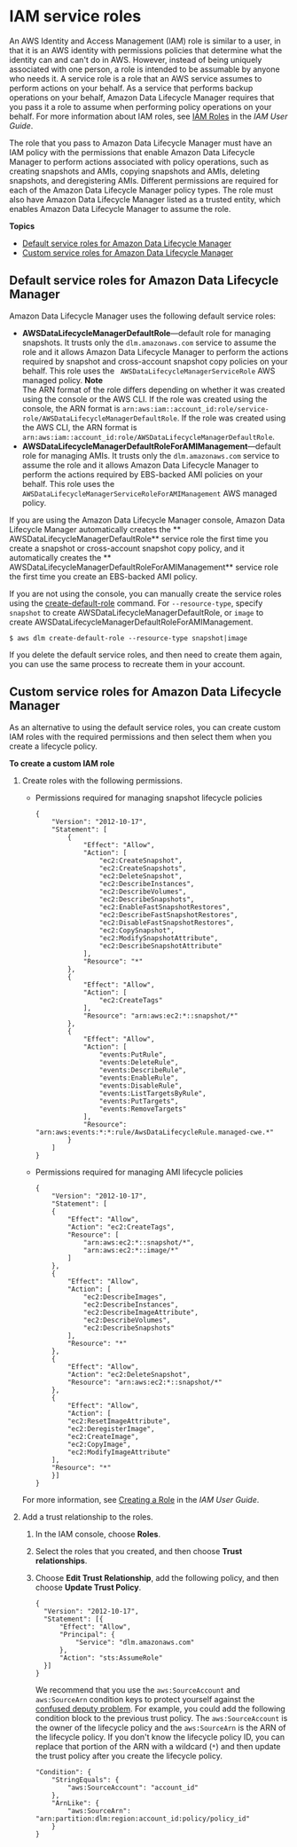 # IAM service roles<a name="service-role"></a>

An AWS Identity and Access Management \(IAM\) role is similar to a user, in that it is an AWS identity with permissions policies that determine what the identity can and can't do in AWS\. However, instead of being uniquely associated with one person, a role is intended to be assumable by anyone who needs it\. A service role is a role that an AWS service assumes to perform actions on your behalf\. As a service that performs backup operations on your behalf, Amazon Data Lifecycle Manager requires that you pass it a role to assume when performing policy operations on your behalf\. For more information about IAM roles, see [IAM Roles](https://docs.aws.amazon.com/IAM/latest/UserGuide/id_roles.html) in the *IAM User Guide*\.

The role that you pass to Amazon Data Lifecycle Manager must have an IAM policy with the permissions that enable Amazon Data Lifecycle Manager to perform actions associated with policy operations, such as creating snapshots and AMIs, copying snapshots and AMIs, deleting snapshots, and deregistering AMIs\. Different permissions are required for each of the Amazon Data Lifecycle Manager policy types\. The role must also have Amazon Data Lifecycle Manager listed as a trusted entity, which enables Amazon Data Lifecycle Manager to assume the role\.

**Topics**
+ [Default service roles for Amazon Data Lifecycle Manager](#default-service-roles)
+ [Custom service roles for Amazon Data Lifecycle Manager](#custom-role)

## Default service roles for Amazon Data Lifecycle Manager<a name="default-service-roles"></a>

Amazon Data Lifecycle Manager uses the following default service roles:
+ **AWSDataLifecycleManagerDefaultRole**—default role for managing snapshots\. It trusts only the `dlm.amazonaws.com` service to assume the role and it allows Amazon Data Lifecycle Manager to perform the actions required by snapshot and cross\-account snapshot copy policies on your behalf\. This role uses the ` AWSDataLifecycleManagerServiceRole` AWS managed policy\.
**Note**  
The ARN format of the role differs depending on whether it was created using the console or the AWS CLI\. If the role was created using the console, the ARN format is `arn:aws:iam::account_id:role/service-role/AWSDataLifecycleManagerDefaultRole`\. If the role was created using the AWS CLI, the ARN format is `arn:aws:iam::account_id:role/AWSDataLifecycleManagerDefaultRole`\.
+ **AWSDataLifecycleManagerDefaultRoleForAMIManagement**—default role for managing AMIs\. It trusts only the `dlm.amazonaws.com` service to assume the role and it allows Amazon Data Lifecycle Manager to perform the actions required by EBS\-backed AMI policies on your behalf\. This role uses the `AWSDataLifecycleManagerServiceRoleForAMIManagement` AWS managed policy\.

If you are using the Amazon Data Lifecycle Manager console, Amazon Data Lifecycle Manager automatically creates the ** AWSDataLifecycleManagerDefaultRole** service role the first time you create a snapshot or cross\-account snapshot copy policy, and it automatically creates the ** AWSDataLifecycleManagerDefaultRoleForAMIManagement** service role the first time you create an EBS\-backed AMI policy\.

If you are not using the console, you can manually create the service roles using the [create\-default\-role](https://docs.aws.amazon.com/cli/latest/reference/dlm/create-default-role.html) command\. For `--resource-type`, specify `snapshot` to create AWSDataLifecycleManagerDefaultRole, or `image` to create AWSDataLifecycleManagerDefaultRoleForAMIManagement\.

```
$ aws dlm create-default-role --resource-type snapshot|image
```

If you delete the default service roles, and then need to create them again, you can use the same process to recreate them in your account\.

## Custom service roles for Amazon Data Lifecycle Manager<a name="custom-role"></a>

As an alternative to using the default service roles, you can create custom IAM roles with the required permissions and then select them when you create a lifecycle policy\. 

**To create a custom IAM role**

1. Create roles with the following permissions\.
   + Permissions required for managing snapshot lifecycle policies

     ```
     {
         "Version": "2012-10-17",
         "Statement": [
             {
                 "Effect": "Allow",
                 "Action": [
                     "ec2:CreateSnapshot",
                     "ec2:CreateSnapshots",
                     "ec2:DeleteSnapshot",
                     "ec2:DescribeInstances",
                     "ec2:DescribeVolumes",
                     "ec2:DescribeSnapshots",
                     "ec2:EnableFastSnapshotRestores",
                     "ec2:DescribeFastSnapshotRestores",
                     "ec2:DisableFastSnapshotRestores",
                     "ec2:CopySnapshot",
                     "ec2:ModifySnapshotAttribute",
                     "ec2:DescribeSnapshotAttribute"
                 ],
                 "Resource": "*"
             },
             {
                 "Effect": "Allow",
                 "Action": [
                     "ec2:CreateTags"
                 ],
                 "Resource": "arn:aws:ec2:*::snapshot/*"
             },
             {
                 "Effect": "Allow",
                 "Action": [
                     "events:PutRule",
                     "events:DeleteRule",
                     "events:DescribeRule",
                     "events:EnableRule",
                     "events:DisableRule",
                     "events:ListTargetsByRule",
                     "events:PutTargets",
                     "events:RemoveTargets"
                 ],
                 "Resource": "arn:aws:events:*:*:rule/AwsDataLifecycleRule.managed-cwe.*"
             }
         ]
     }
     ```
   + Permissions required for managing AMI lifecycle policies

     ```
     {
         "Version": "2012-10-17",
         "Statement": [
         {
             "Effect": "Allow",
             "Action": "ec2:CreateTags",
             "Resource": [
                 "arn:aws:ec2:*::snapshot/*",
                 "arn:aws:ec2:*::image/*"
             ]
         },
         {
             "Effect": "Allow",
             "Action": [
                 "ec2:DescribeImages",
                 "ec2:DescribeInstances",
                 "ec2:DescribeImageAttribute",
                 "ec2:DescribeVolumes",
                 "ec2:DescribeSnapshots"
             ],
             "Resource": "*"
         },
         {
             "Effect": "Allow",
             "Action": "ec2:DeleteSnapshot",
             "Resource": "arn:aws:ec2:*::snapshot/*"
         },
         {
             "Effect": "Allow",
             "Action": [
             "ec2:ResetImageAttribute",
             "ec2:DeregisterImage",
             "ec2:CreateImage",
             "ec2:CopyImage",
             "ec2:ModifyImageAttribute"
         ],
         "Resource": "*"
         }]
     }
     ```

   For more information, see [ Creating a Role](https://docs.aws.amazon.com/IAM/latest/UserGuide/id_roles_create_for-user.html) in the *IAM User Guide*\.

1. Add a trust relationship to the roles\.

   1. In the IAM console, choose **Roles**\.

   1. Select the roles that you created, and then choose **Trust relationships**\.

   1. Choose **Edit Trust Relationship**, add the following policy, and then choose **Update Trust Policy**\.

      ```
      {
      	"Version": "2012-10-17",
      	"Statement": [{
      		"Effect": "Allow",
      		"Principal": {
      			"Service": "dlm.amazonaws.com"
      		},
      		"Action": "sts:AssumeRole"
      	}]
      }
      ```

      We recommend that you use the `aws:SourceAccount` and `aws:SourceArn` condition keys to protect yourself against the [confused deputy problem](https://docs.aws.amazon.com/IAM/latest/UserGuide/confused-deputy.html)\. For example, you could add the following condition block to the previous trust policy\. The `aws:SourceAccount` is the owner of the lifecycle policy and the `aws:SourceArn` is the ARN of the lifecycle policy\. If you don't know the lifecycle policy ID, you can replace that portion of the ARN with a wildcard \(`*`\) and then update the trust policy after you create the lifecycle policy\.

      ```
      "Condition": {
          "StringEquals": {
              "aws:SourceAccount": "account_id"
          },
          "ArnLike": {
              "aws:SourceArn": "arn:partition:dlm:region:account_id:policy/policy_id"
          }
      }
      ```